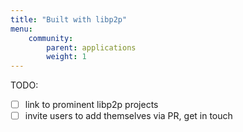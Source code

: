 ```yaml
---
title: "Built with libp2p"
menu:
    community:
        parent: applications
        weight: 1
---
```


TODO:

- [ ] link to prominent libp2p projects
- [ ] invite users to add themselves via PR, get in touch
